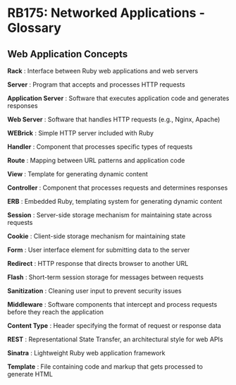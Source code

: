 # RB175: Networked Applications - Glossary

## Web Application Concepts

**Rack**
: Interface between Ruby web applications and web servers

**Server**
: Program that accepts and processes HTTP requests

**Application Server**
: Software that executes application code and generates responses

**Web Server**
: Software that handles HTTP requests (e.g., Nginx, Apache)

**WEBrick**
: Simple HTTP server included with Ruby

**Handler**
: Component that processes specific types of requests

**Route**
: Mapping between URL patterns and application code

**View**
: Template for generating dynamic content

**Controller**
: Component that processes requests and determines responses

**ERB**
: Embedded Ruby, templating system for generating dynamic content

**Session**
: Server-side storage mechanism for maintaining state across requests

**Cookie**
: Client-side storage mechanism for maintaining state

**Form**
: User interface element for submitting data to the server

**Redirect**
: HTTP response that directs browser to another URL

**Flash**
: Short-term session storage for messages between requests

**Sanitization**
: Cleaning user input to prevent security issues

**Middleware**
: Software components that intercept and process requests before they reach the application

**Content Type**
: Header specifying the format of request or response data

**REST**
: Representational State Transfer, an architectural style for web APIs

**Sinatra**
: Lightweight Ruby web application framework

**Template**
: File containing code and markup that gets processed to generate HTML
